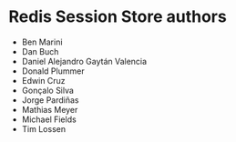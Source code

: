 Redis Session Store authors
===========================

- Ben Marini
- Dan Buch
- Daniel Alejandro Gaytán Valencia
- Donald Plummer
- Edwin Cruz
- Gonçalo Silva
- Jorge Pardiñas
- Mathias Meyer
- Michael Fields
- Tim Lossen
